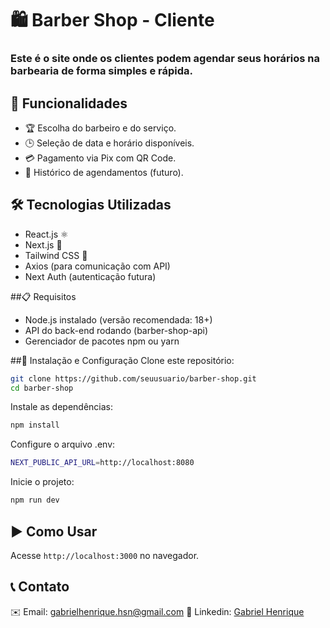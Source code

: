 # 🛍️ Barber Shop - Cliente
### Este é o site onde os clientes podem agendar seus horários na barbearia de forma simples e rápida.

## 🚀 Funcionalidades
- 🏆 Escolha do barbeiro e do serviço.
- 🕒 Seleção de data e horário disponíveis.
- 💳 Pagamento via Pix com QR Code.
- 📄 Histórico de agendamentos (futuro).

## 🛠️ Tecnologias Utilizadas
- React.js ⚛️
- Next.js 🚀
- Tailwind CSS 🎨
- Axios (para comunicação com API)
- Next Auth (autenticação futura)

##📋 Requisitos
- Node.js instalado (versão recomendada: 18+)
- API do back-end rodando (barber-shop-api)
- Gerenciador de pacotes npm ou yarn

##🔧 Instalação e Configuração
Clone este repositório:
```bash
git clone https://github.com/seuusuario/barber-shop.git
cd barber-shop
```
Instale as dependências:
```bash
npm install
```
Configure o arquivo .env:
```bash
NEXT_PUBLIC_API_URL=http://localhost:8080
```
Inicie o projeto:
```bash
npm run dev
```

## ▶️ Como Usar
Acesse ```http://localhost:3000``` no navegador.

## 📞 Contato
✉️ Email: gabrielhenrique.hsn@gmail.com
📌 Linkedin: [Gabriel Henrique](https://www.linkedin.com/in/gabriel-henrique-2631931b2/)
